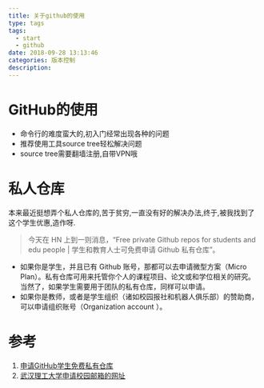 ```yaml
---
title: 关于github的使用
type: tags
tags:
  - start
  - github
date: 2018-09-28 13:13:46
categories: 版本控制
description:
---
```

# GitHub的使用

- 命令行的难度蛮大的,初入门经常出现各种的问题
- 推荐使用工具source tree轻松解决问题
- source tree需要翻墙注册,自带VPN哦

# 私人仓库

本来最近挺想弄个私人仓库的,苦于贫穷,一直没有好的解决办法,终于,被我找到了这个学生优惠,造作呀.

>今天在 HN 上到一则消息，“Free private Github repos for students and edu people |  学生和教育人士可免费申请 Github 私有仓库”。


- 如果你是学生，并且已有 Github 账号，那都可以去申请微型方案（Micro Plan）。私有仓库可用来托管你个人的课程项目、论文或和学位相关的研究。当然了，如果学生需要用于团队的私有仓库，同样可以申请。
- 如果你是教师，或者是学生组织（诸如校园报社和机器人俱乐部）的赞助商，可以申请组织账号（Organization  account ）。


# 参考 #

1. [申请GitHub学生免费私有仓库](https://yq.aliyun.com/ziliao/304951)
2. [武汉理工大学申请校园邮箱的网址](http://zhlgd.whut.edu.cn/tp_up/view?m=up#act=portal/viewhome)
